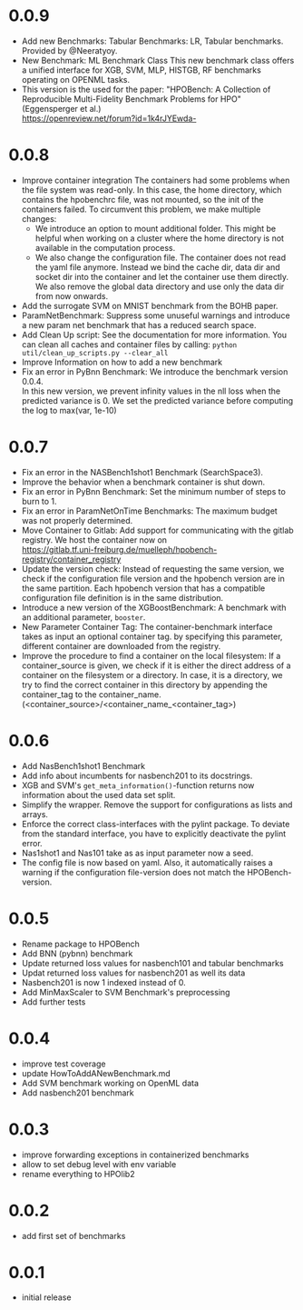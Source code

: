# 0.0.9
  * Add new Benchmarks: Tabular Benchmarks:
    LR, Tabular benchmarks.
    Provided by @Neeratyoy. 
  * New Benchmark: ML Benchmark Class
    This new benchmark class offers a unified interface for XGB, SVM, MLP, HISTGB, RF benchmarks operating on OPENML tasks. 
  * This version is the used for the paper: 
    "HPOBench: A Collection of Reproducible Multi-Fidelity Benchmark Problems for HPO" (Eggensperger et al.)    
    https://openreview.net/forum?id=1k4rJYEwda-
    
# 0.0.8
  * Improve container integration
    The containers had some problems when the file system was read-only. In this case, the home directory, which contains the 
    hpobenchrc file, was not mounted, so the init of the containers failed. To circumvent this problem, we make multiple
    changes: 
    * We introduce an option to mount additional folder. This might be helpful when working on a cluster where the home 
      directory is not available in the computation process.
    * We also change the configuration file. The container does not read the yaml file anymore. Instead we bind the 
      cache dir, data dir and socket dir into the container and let the container use them directly. We also remove the 
      global data directory and use only the data dir from now onwards.
  * Add the surrogate SVM on MNIST benchmark from the BOHB paper.
  * ParamNetBenchmark: 
    Suppress some unuseful warnings and introduce a new param net benchmark that has a reduced search space.
  * Add Clean Up script: 
    See the documentation for more information. You can clean all caches and container files by calling:
    `python util/clean_up_scripts.py --clear_all`
  * Improve Information on how to add a new benchmark
  * Fix an error in PyBnn Benchmark:
    We introduce the benchmark version 0.0.4.  
    In this new version, we prevent infinity values in the nll loss when the predicted variance
    is 0. We set the predicted variance before computing the log to max(var, 1e-10)         
# 0.0.7
  * Fix an error in the NASBench1shot1 Benchmark (SearchSpace3).
  * Improve the behavior when a benchmark container is shut down.
  * Fix an error in PyBnn Benchmark:
    Set the minimum number of steps to burn to 1. 
  * Fix an error in ParamNetOnTime Benchmarks:
    The maximum budget was not properly determined.
  * Move Container to Gitlab:
    Add support for communicating with the gitlab registry. We host the container now on \
    https://gitlab.tf.uni-freiburg.de/muelleph/hpobench-registry/container_registry
  * Update the version check:  Instead of requesting the same version, we check if the configuration file version and the
    hpobench version are in the same partition. Each hpobench version that has a compatible configuration file definition
    is in the same distribution.
  * Introduce a new version of the XGBoostBenchmark: A benchmark with an additional parameter, `booster`.
  * New Parameter Container Tag:
    The container-benchmark interface takes as input an optional container tag. by specifying this parameter, 
    different container are downloaded from the registry.
  * Improve the procedure to find a container on the local filesystem:
    If a container_source is given, we check if it is either the direct address of a container on the filesystem 
    or a directory. In case, it is a directory, we try to find the correct container in this directory by appending the 
    container_tag to the container_name. (<container_source>/<container_name_<container_tag>)
    
# 0.0.6
  * Add NasBench1shot1 Benchmark
  * Add info about incumbents for nasbench201 to its docstrings. 
  * XGB and SVM's `get_meta_information()`-function returns now information about the used data set split.
  * Simplify the wrapper. Remove the support for configurations as lists and arrays. 
  * Enforce the correct class-interfaces with the pylint package. To deviate from the standard interface,
    you have to explicitly deactivate the pylint error. 
  * Nas1shot1 and Nas101 take as as input parameter now a seed.
  * The config file is now based on yaml. Also, it automatically raises a warning if the configuration file-version 
    does not match the HPOBench-version.
    
# 0.0.5
  * Rename package to HPOBench
  * Add BNN (pybnn) benchmark
  * Update returned loss values for nasbench101 and tabular benchmarks
  * Updat returned loss values for nasbench201 as well its data
  * Nasbench201 is now 1 indexed instead of 0.
  * Add MinMaxScaler to SVM Benchmark's preprocessing
  * Add further tests
  
# 0.0.4
  * improve test coverage
  * update HowToAddANewBenchmark.md
  * Add SVM benchmark working on OpenML data
  * Add nasbench201 benchmark
  
# 0.0.3
  * improve forwarding exceptions in containerized benchmarks
  * allow to set debug level with env variable
  * rename everything to HPOlib2 

# 0.0.2
  * add first set of benchmarks 

# 0.0.1
 * initial release
